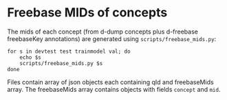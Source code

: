 Freebase MIDs of concepts
=========================

The mids of each concept (from d-dump concepts plus d-freebase freebaseKey
annotations) are generated using ``scripts/freebase_mids.py``:

	for s in devtest test trainmodel val; do
		echo $s
		scripts/freebase_mids.py $s
	done

Files contain array of json objects each containing qId and freebaseMids array.
The freebaseMids array contains objects with fields ``concept`` and ``mid``.
